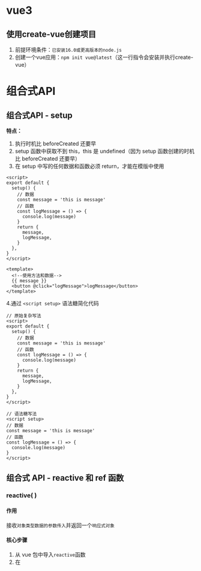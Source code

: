 # vue3

## 使用create-vue创建项目

1. 前提环境条件：`已安装16.0或更高版本的node.js`
2. 创建一个vue应用：`npm init vue@latest`（这一行指令会安装并执行create-vue）

# 组合式API

## 组合式API - setup

**特点：**

1. 执行时机比 beforeCreated 还要早
2. setup 函数中获取不到 this，this 是 undefined（因为 setup 函数创建的时机比 beforeCreated 还要早）
3. 在 setup 中写的任何数据和函数必须 return，才能在模版中使用

```vue
<script>
export default {
  setup() {
    // 数据
    const message = 'this is message'
    // 函数
    const logMessage = () => {
      console.log(message)
    }
    return {
      message,
      logMessage,
    }
  },
}
</script>

<template>
  <!--使用方法和数据-->
  {{ message }}
  <button @click="logMessage">logMessage</button>
</template>
```

4.通过 `<script setup>` 语法糖简化代码

```vue
// 原始复杂写法
<script>
export default {
  setup() {
    // 数据
    const message = 'this is message'
    // 函数
    const logMessage = () => {
      console.log(message)
    }
    return {
      message,
      logMessage,
    }
  },
}
</script>

// 语法糖写法
<script setup>
// 数据
const message = 'this is message'
// 函数
const logMessage = () => {
  console.log(message)
}
</script>
```

## 组合式 API - reactive 和 ref 函数

### reactive( )

#### 作用

接收`对象类型数据的参数传入`并返回一个`响应式对象`

#### 核心步骤

1. 从 vue 包中导入`reactive`函数
2. 在 <script setup>中`执行 reactive 函数`并传入`类型为对象`的初始值，并使用变量接收返回值

```vue
<script setup>
// 导入
import { reactive } from 'vue'

// 执行函数 传入参数 变量接收
const state = reactive(对象类型数据)
</script>
```

### ref( )

#### 作用

接收`简单类型或者对象类型的数据`传入并返回一个`响应式的对象`

#### 核心步骤

1. 从 vue 包中导入`ref`函数
2. 在 <script setup>中`执行 ref 函数`并传入初始值，使用`变量接收`ref函数的返回值

```vue
<script setup>
// 导入
import { ref } from 'vue'

// 执行函数 传入参数 变量接收
const count = ref(简单类型或者复杂类型数据)
</script>
```

#### 本质

是在原有传入数据的基础上，外层包了一层对象（即使是传入的数组和对象也会再被包一层对象），包成了复杂类型
**底层，**包成复杂类型之后，再借助 reactive 实现的响应式
**注意点：**

1. `脚本中`访问数据，需要通过 .value
2. 在 `template 中`，.value不需要写（帮我们扒了一层）

```vue
<script setup>
import { ref } from 'vue'

const count = ref(0)
// 脚本中访问数据，需要通过 .value
console.log(count.value)
const setCount = () => {
  count.value++
}
</script>

<template>
  <div>
    <!--在 template 中，.value不需要写-->
    <div>{{ count }}</div>
    <button @click="setCount">+1</button>
  </div>
</template>
```

### 推荐

以后声明数据，统一用 ref → 统一了编码规范

## 组合式API - computed

计算属性基本思想和 vue2 的完全一致，组合式API下的计算属性`只是修改了写法`

### 核心步骤

1. `导入` computed 函数
2. `执行函数`在回调参数中 `return 基于响应式数据做计算的值`，用`变量接收`

```vue
<script setup>
// 导入
import { computed } from 'vue'

// 执行函数 变量接收 在毁掉参数中return计算值
const computedState = computed(() => {
  return 基于响应式数据做计算后的值
})
</script>
```

完整写法：

```vue
<script>
import { ref, computed } from 'vue'

const count = ref(1)
const changeCount = computed({
  get: () => {
    return count.value + 1
  },
  set: (val) => {
    return (count.value = val - 1)
  },
})
changeCount.value = 5
console.log(count.value) // 4
</script>
```

**注意：**

1. 计算属性中不应该有“副作用”
   `比如异步请求/修改dom`
2. 避免直接修改计算属性的值
   `计算属性应该是只读的，特殊情况可以配置get set`

## 组合式API - watch

**作用：**侦听一个或者多个数据的变化，数据变化时执行回调函数
**两个额外参数：**1. immediate（立即执行） 2. deep（深度监听）

### 基础使用 - 侦听单个数据

1. `导入 watch` 函数
2. `执行 watch 函数`传入要侦听的响应式数据`（ref 对象）`和回调函数

```vue
<script setup>
// 1.导入watch
import { ref, watch } from 'vue'

const count = ref(1)

// 2.调用watch侦听变化
watch(count, (newValue, oldValue) => {
  console.log(`count发生了变化，老值为${oldValue}，新值为${newValue}`)
})
</script>
```

### 基础使用 - 侦听多个数据

```vue
<script setup>
// 1.导入watch
import { ref, watch } from 'vue'

const count = ref(1)
const name = ref('cp')

// 2.调用watch侦听变化
watch(
  // 将需要监听的数据作为数组传入
  [count, name],
  ([newCount, newName], [oldCount, oldVName]) => {
    console.log('count或者name发生了变化', [newCount, newName], [oldCount, oldVName])
  },
)
</script>
```

### immediate

**作用：**在侦听器创建时`立即触发回调`，响应式数据变化之后继续执行回调

```vue
<script setup>
watch(
  count,
  (newValue, oldValue) => {
    console.log(newValue, oldValue)
  },
  {
    immediate: true,
  },
)
</script>
```

### deep

deep 深度监视，默认 watch 进行的是浅层监视
const ref1 = ref(简单类型) 可以直接监视
const ref2 = ref(复杂类型) 监视不到复杂类型内部的数据变化

```vue
<script setup>
import { ref, watch } from 'vue'

const userInfo = ref({
  name: 'zs',
  age: 18,
})

const setUserInfo = () => {
  userInfo.value.age++
}

watch(
  userInfo,
  (newValue) => {
    console.log(newValue)
  },
  {
    deep: true,
  },
)
</script>
```

### 精确侦听对象的某个属性

需求：在不开启 deep 的情况下，侦听 age 的变化，只有 age 变化时才执行回调

```vue
<script setup>
import { ref, watch } from 'vue'

const userInfo = ref({
  name: 'zs',
  age: 18,
})

const setUserInfo = () => {
  userInfo.value.age++
  // userInfo.value.name = 'ls'
}

// 把第一个参数写成函数的写法，返回要监听的具体属性值
watch(
  () => userInfo.value.age,
  (newValue, oldValue) => {
    console.log(newValue, oldValue)
  },
)
</script>
```

## 组合式API - vue3的生命周期

|        选项式API        |     组合式API     |
| :---------------------: | :---------------: |
| `beforeCreated/created` |      `setup`      |
|       beforeMount       |   onBeforeMount   |
|         mounted         |     onMounted     |
|      beforeUpdate       |  onBeforeUpdate   |
|         updated         |     onUpdated     |
|     `beforeUnmount`     | `onBeforeUnmount` |
|       `unmounted`       |   `onUnmounted`   |

```vue
<script setup>
import { onMounted } from 'vue'

// beforeCreate 和 created 的相关代码一律放在 setup 中执行
const getList = () => {
  setTimeout(() => {
    console.log('发送请求，获取数据')
  }, 2000)
}
// 因为 setup 执行时机比 beforeCreated 还要早，而<script setup>是setup的语法糖简化代码，因此一进页面的请求可以直接写
getList()

// 如果有些代码需要在 mounted 生命周期中执行
onMounted(() => {
  console.log('mounted生命周期函数 - 逻辑1')
})

// 写成函数的调用方式，可以调用多次，并不会冲突，而是按照顺序依次执行
onMounted(() => {
  console.log('mounted生命周期函数 - 逻辑2')
})
</script>
```

## 组合式API下的父子通信

### 父传子

**基本思想：**

1. 父组件中给`子组件以绑定属性的方式传值`
2. 子组件内部通过`props选项接收`

```vue
<!--App.vue 父组件-->
<script setup>
// 引入子组件
import sonComVue from './son-com.vue'
</script>

<template>
  <!--1.绑定属性 message-->
  <sonComVue message="this is app message"></sonComVue>
</template>
===========================================================================================
<!--som-com.vue 子组件-->
<script setup>
// 2.通过defineProps "编译器宏"接收子组件传递的数据
const props = defineProps({
  message: String,
})
</script>

<template>
  {{ message }}
</template>
```

defineProps原理：就是编译阶段的一个表示，实际编辑器解析时，遇到后会进行编译转换

### 子传父

**基本思想：**

1. 父组件中给`子组件标签用过 @ 绑定事件`
2. 子组件内部通过 `emit 方法触发事件`

```vue
<!--App.vue 父组件-->
<script setup>
// 引入子组件
import sonComVue from './son-com.vue'

const getMessage = (msg) => {
  console.log(msg)
}
</script>

<template>
  <!--1.绑定自定义事件-->
  <sonComVue @get-message="getMessage"></sonComVue>
</template>
===========================================================================================
<!--son-com.vue 子组件-->
<script setup>
// 2.通过 defineEmits 编译器宏生成 emit 方法，任何在 emit 中触发的方法都需要在 defineEmits 中声明
const emit = defineEmits(['get-message'])

const sendMsg = () => {
  // 3.触发自定义事件 并传递参数
  emit('get-message', 'this is a message')
}
</script>

<template>
  <button @click="sendMsg">sendMsg</button>
</template>
```

## 组合式API - 模板引用

**模板引用的概念：**通过`ref标识`获取真实的`dom对象或者组件实例对象`

### 核心步骤

1. 调用 ref 函数生成一个 ref 对象
2. 通过 ref 标识绑定 ref 对象到标签

```vue
<script setup>
import TestCom from '@/components/test-com.vue'
import { onMounted, ref } from 'vue'

// 模版引用（可以获取dom，也可以获取组件）
// 获取 dom
// 1.调用ref函数生成ref对象
const inp = ref(null)

// 3.通过ref对象，value即可访问绑定的元素（必须渲染完成后，才能拿到）
// 生命周期钩子 onMounted，等 dom 渲染完
onMounted(() => {
  console.log(inp.value)
  inp.value.focus()
})

const clickFn = () => {
  inp.value.focus()
}
// -------------------------------
// 获取组件
const testRef = ref(null)

const getCom = () => {
  console.log(testRef.value)
}
</script>

<template>
  <div>
    <!--2.通过ref标识进行绑定-->
    <input ref="inp" type="text" />
    <button @click="clickFn">点击让输入框聚焦</button>
  </div>
  <TestCom ref="testRef"></TestCom>
  <button @click="getCom">获取组件</button>
</template>
===========================================================================================
<!--test-com.vue 组件-->
<script setup>
const count = 999
const sayHi = () => {
  console.log('打招呼')
}
</script>

<template>
  <div>我是用于测试的组件 - {{ count }}</div>
</template>
```

### defineExpose( )

默认情况下在 <script setup> 语法糖下`组件内部的属性和方法是不开放`给父组件访问的，可以通过 defineExpose 编译宏`指定哪些属性和方法允许访问`

```vue
<script setup>
import TestCom from '@/components/test-com.vue'
import { onMounted, ref } from 'vue'

// 生成 ref 对象
const testRef = ref(null)

const getCom = () => {
  // 获取子组件中暴露出来的数据和使用的函数
  console.log(testRef.value.count) // 999
  testRef.value.sayHi() // 打招呼
}
</script>

<template>
  <TestCom ref="testRef"></TestCom>
  <button @click="getCom">获取组件</button>
</template>
===========================================================================================
<!--test-com.vue 组件-->
<script setup>
const count = 999
const sayHi = () => {
  console.log('打招呼')
}
defineExpose({
  count,
  sayHi,
})
</script>

<template>
  <div>我是用于测试的组件 - {{ count }}</div>
</template>
```

## 组合式API - provide和inject

### 作用和场景

顶层组件向任意的底层组件`传递数据和方法`，实现`跨层组件通信`

### 跨层传递普通数据

1. 顶层组件通过 `provide 函数提供`数据
2. 底层组件通过 `inject 函数获取`数据

```vue
<!--顶层组件-->
<script setup>
import CenterCom from '@/components/center-com.vue'
import { provide, ref } from 'vue'

// 1.跨层传递普通数据
provide('theme-color', 'pink')

// 2.跨层传递响应式数据
const count = ref(100)
provide('count', count)

setTimeout(() => {
  count.value = 500
}, 2000)

// 3.跨层级传递函数 => 给子孙后代传递可以修改数据的方法
provide('changeCount', (newValue) => {
  count.value = newValue
})
</script>

<template>
  <div>
    <h1>我是顶层组件</h1>
    <CenterCom></CenterCom>
  </div>
</template>
===========================================================================================
<!--中间组件-->
<script setup>
import BottomCom from '@/components/bottom-com.vue'
</script>

<template>
  <div>
    <h2>我是中间组件</h2>
    <BottomCom></BottomCom>
  </div>
</template>
===========================================================================================
<!--底层组件-->
<script setup>
import { inject } from 'vue'

// 获取顶层组件传递过来的数据
const themeColor = inject('theme-color')
const count = inject('count')
const changeCount = inject('changeCount')
// 底层组件只能通过顶层组件传递过来的函数来修改顶层组件的数据，本质还是顶层组件修改自己的数据
const clickFn = () => {
  changeCount(1000)
}
</script>

<template>
  <div>
    <h3>我是底层组件 - {{ themeColor }} - {{ count }}</h3>
    <button @click="clickFn">更新count</button>
  </div>
</template>
```

## 自定义指令

> Vue 中有 v-if,v-for,v-bind，v-show,v-model 等等一系列方便快捷的指令，但是我们也可以根据需求自定义一些其他的指令，来满足特定的行为

### 什么时候使用自定义指令

只有当所需功能只能通过直接的 DOM 操作来实现时，才应该使用自定义指令。一个常见例子是使元素获取焦点的 v-focus 指令。

```vue
<template>
  <input v-focus />
</template>

<script setup>
// 在模板中启用 v-focus
const vFocus = {
  mounted: (el) => el.focus()
}
</script>
```

> 建议尽可能使用 v-bind 等内置指令声明模板，因为它们更高效，对服务端渲染也更友好。

### vue3 生命周期钩子和参数

一个指令的定义对象可以提供几种钩子函数 (都是可选的)：

```vue
<script setup>
const myDirective = {
  // 在绑定元素的 attribute 前或事件监听器应用前调用
  created(el, binding, vnode) {
    // 下面会介绍各个参数的细节
  },
  // 在元素被插入到 DOM 前调用
  beforeMount(el, binding, vnode) {},
  // 在绑定元素的父组件及他自己的所有子节点都挂载完成后调用
  mounted(el, binding, vnode) {},
  // 绑定元素的父组件更新前调用
  beforeUpdate(el, binding, vnode, prevVnode) {},
  // 在绑定元素的父组件及他自己的所有子节点都更新后调用
  updated(el, binding, vnode, prevVnode) {},
  // 绑定元素的父组件卸载前调用
  beforeUnmount(el, binding, vnode) {},
  // 绑定元素的父组件卸载后调用
  unmounted(el, binding, vnode) {}
}
</script>
```

vue2 指令 bind inserted update componentUpdated unbind

1. **el**: 指令绑定到的元素。这可以用于直接操作 DOM。
2. **binding**：一个对象，包含以下属性：
   - value：指令的绑定值，例如：v-my-directive="1 + 1" 中，绑定值为 2。
   - oldValue：之前的值，仅在 beforeUpdate 和 updated 中可用。无论值是否更改，它都可用。
   - arg：传递给指令的参数 (如果有的话)。例如在 v-my-directive:foo 中，参数是 "foo"。
   - modifiers：一个包含修饰符的对象 (如果有的话)。例如在 v-my-directive.foo.bar 中，修饰符对象是 { foo: true, bar: true }。
   - instance：使用该指令的组件实例。
   - dir：指令的定义对象。
3. **vnode**：当前元素的虚拟 DOM 也就是Vnode。
4. **prevVnode**：代表之前的渲染中指令所绑定元素的 VNode。仅在 beforeUpdate 和 updated 钩子中可用。

```vue
<template>
  <button @click="show = !show">开关{{ show }} ----- {{ title }}</button>
  <Dialog ref="dialogRef" v-change-color:name.bar.foo="{ background: show ? 'green' : 'red', flag: show }"></Dialog>
</template>

<script setup lang="ts">
import { type Directive, type DirectiveBinding, ref, type VNode } from 'vue'
import Dialog from '@/component/dialog.vue'

const show = ref(false)
const title = ref('标题')

const vChangeColor: Directive = {
  mounted(el, binding: DirectiveBinding, vnode: VNode) {
    console.log(el)
    console.log(binding)
    console.log(vnode)
  },
}
</script>
```

[![pEAdDW6.png](https://s21.ax1x.com/2025/01/22/pEAdDW6.png)](https://imgse.com/i/pEAdDW6)

### 在 setup 内定义局部指令

在 \<script setup> 中，任何以 v 开头的驼峰式命名的变量都可以当作自定义指令使用。

```vue
<template>
  <button @click="show = !show">开关{{ show }} ----- {{ title }}</button>
  <Dialog v-change-color="{ background: show ? 'green' : 'red', flag: show }"></Dialog>
</template>

<script setup lang="ts">
import { type Directive, type DirectiveBinding, ref } from 'vue'
import Dialog from '@/component/dialog.vue'

type Value = {
  background: string
  flag: boolean
}

const show = ref(false)
const title = ref('标题')

const vChangeColor: Directive = {
  created: () => {
    console.log('初始化====>')
  },
  beforeMount(...args: Array<any>) {
    // 在元素上做些操作
    console.log('初始化一次=======>')
    console.log(args)
  },
  mounted(el: HTMLElement, dir: DirectiveBinding<Value>) {
    el.style.background = dir.value.background
    console.log('初始化========>')
    console.log(dir)
    console.log(el)
  },
  beforeUpdate() {
    console.log('更新之前')
  },
  updated(el: HTMLElement, dir: DirectiveBinding<Value>) {
    el.style.background = dir.value.background
    console.log('更新结束')
  },
  beforeUnmount(...args: Array<any>) {
    console.log(args)
    console.log('======>卸载之前')
  },
  unmounted(...args: Array<any>) {
    console.log(args)
    console.log('======>卸载完成')
  },
}
</script>
```

在不使用 \<script setup> 的情况下，自定义指令需要通过 directives 选项注册：

```vue
<script>
export default {
  setup() {
    /*...*/
  },
  directives: {
    // 在模板中启用 v-highlight
    changeColor: {
      /* ... */
    }
  }
}
</script>
```

### 简写形式

> 对于自定义指令来说，一个很常见的情况是仅仅需要在 mounted 和 updated 上实现相同的行为，除此之外并不需要其他钩子。这种情况下我们可以直接用一个函数来定义指令。

```vue
<template>
  <div v-color="red" style="width: 100px; height: 100px;"></div>
</template>

<script setup lang='ts'>
import { type Directive, type DirectiveBinding } from 'vue'

const vColoe: Directive = (el: HTMLElement, binding: DirectiveBinding) {
  el.style.color = binding.value
}
</script>
```

案例 1：用户权限控制

```vue
<template>
  <div class="btns">
    <button v-has-show="'shop:create'">创建</button>
    <button v-has-show="'shop:edit'">编辑</button>
    <button v-has-show="'shop:delete'">删除</button>
  </div>
</template>

<script setup lang="ts">
import type { Directive } from 'vue'

// 模拟保存的用户id
localStorage.setItem('userId', 'zhangsan')
// mock后台返回的用户权限数据
const permission = ['zhangsan:shop:edit', 'zhangsan:shop:delete']
// 获取用户id
const userId = localStorage.getItem('userId') as string

const vHasShow: Directive<HTMLElement, string> = (el, binding) => {
  if (!permission.includes(`${userId}:${binding.value}`)) {
    el.style.display = 'none'
  }
}
</script>
```

案例 2：指令拖拽

```vue
<template>
  <div v-move class="box">
    <div class="header"></div>
    <div>内容</div>
  </div>
</template>

<script setup lang="ts">
import type { Directive, DirectiveBinding } from 'vue'

const vMove: Directive<any, void> = (el: HTMLElement, binding: DirectiveBinding) => {
  let moveElement: HTMLDivElement = el.firstElementChild as HTMLDivElement
  const mouseDown = (e: MouseEvent) => {
    let X = e.clientX - el.offsetLeft
    let Y = e.clientY - el.offsetTop
    const move = (e: MouseEvent) => {
      el.style.left = e.clientX - X + 'px'
      el.style.top = e.clientY - Y + 'px'
    }
    document.addEventListener('mousemove', move)
    document.addEventListener('mouseup', () => {
      document.removeEventListener('mousemove', move)
    })
  }
  moveElement.addEventListener('mousedown', mouseDown)
}
</script>

<style scoped>
.box {
  position: fixed;
  left: 50%;
  top: 50%;
  transform: translate(-50%, -50%);
  width: 500px;
  height: 200px;
  background-color: #fff;
  border-radius: 5px;
  border: 1px solid #000;
  text-align: center;
}

.header {
  width: 100%;
  height: 30px;
  background-color: #000;
}
</style>
```

### 重要应用：图片懒加载

```vue
<template>
  <div>
    <img v-lazy="item" v-for="item in arr" :key="item" width="360" height="360" alt="" />
  </div>
</template>

<script setup lang="ts">
import { type Directive } from 'vue'

// 获取图片列表，实际开发中可以从后台获取
// glob 是懒加载的模式
// 加入 { eager: true } 变为静态加载
// let imageList = import.meta.glob('../../assets/images/*.*')
let imageList: Record<
  string,
  {
    default: string
  }
> = import.meta.glob('../../assets/images/*.*', { eager: true })
let arr = Object.values(imageList).map((item) => item.default)

let vLazy: Directive<HTMLImageElement, string> = async (el, binding) => {
  const def = await import('@/assets/icons/Vue.svg') // 图片没加载完成之前显示的图片
  el.src = def.default
  // 创建一个观察器，监听元素是否进入可视区域
  const observer = new IntersectionObserver((entry) => {
    if (entry[0].intersectionRatio > 0) {
      el.src = binding.value // 图片加载完成之后显示的图片
      observer.unobserve(el) // 图片加载完成后停止监听
    }
  }, {})
  // 开始监听
  observer.observe(el)
}
</script>
```

### 全局注册

定义自定义指令

```ts
/**
 * @description: 改变背景颜色
 * @example
 * <div v-change-color="'green'">内容</div>
 */

import type { DirectiveBinding } from 'vue'

export default {
  install(app) {
    app.directive('change-color', {
      mounted(el: HTMLElement, binding: DirectiveBinding) {
        el.style.background = binding.value
      },
    })
  },
}
```

引入并使用自定义指令

```ts
import { createApp } from 'vue'
import App from './App.vue'
import router from './router'
import changeColor from '@/directives/changeColor.ts' // 引入自定义指令

const app = createApp(App)

app.use(router)
app.use(changeColor) // 使用自定义指令

app.mount('#app')
```

## 定义全局函数和变量

### globalProperties

由于Vue3 没有Prototype 属性 使用 app.config.globalProperties 代替 然后去定义变量和函数

vue2：

```js
// 之前 (Vue 2.x)
Vue.prototype.$http = () => {}
```

vue3：

```ts
// 之后 (Vue 3.x)
const app = createApp({})
app.config.globalProperties.$http = () => {}
```

### 使用方法

在 main.ts 中定义全局变量和方法

```ts
import { createApp } from 'vue'
import { createPinia } from 'pinia'
import App from './App.vue'
import router from './router'
import '@/styles/index.scss'
import './permission.ts'

const app = createApp(App)

app.use(createPinia())
app.use(router)

// 声明 ts 类型
type Filter = {
  format<T>(str: string): string
}
declare module 'vue' {
  export interface ComponentCustomProperties {
    $filters: Filter
    $env: string
  }
}
// 定义全局变量
app.config.globalProperties.$env = 'dev'
// 定义全局方法
app.config.globalProperties.$filters = {
  format<T>(str: T) {
    return `小满-${str}`
  },
}

app.mount('#app')
```

使用全局变量和全局方法：

```vue
<template>
  <-- 在模板中使用全局变量和全局方法 !-->
  <div>{{ $env }}</div>
  <div>{{ $filters.format('的飞机') }}</div>
</template>

<script setup lang="ts">
import { getCurrentInstance } from 'vue'

// 在脚本中通过 getCurrentInstance 获取当前 app 实例，让然后通过 app.proxy 访问全局变量和全局方法
const app = getCurrentInstance()
console.log(app?.proxy?.$env)
console.log(app?.proxy?.$filters.format('ts'))
</script>
```

## 自定义 vue 插件

以创建一个 Loading 插件为例

1. 创建组件的 vue 文件和导出插件的安装文件

```vue
<template>
  <div class="loading">Loading...</div>
</template>

<script setup lang="ts">
import { ref } from 'vue'

const isShow = ref<boolean>(false)

const show = () => {
  isShow.value = true
}
const hide = () => {
  isShow.value = false
}

defineExpose({
  isShow,
  show,
  hide,
})
</script>

<style scoped>
.loading {
  width: 100%;
  height: 100vh;
  background-color: #7a7a7a;
  font-size: 50px;
  color: #fff;
  text-align: center;
  line-height: 100vh;
  user-select: none;
}
</style>
```

```ts
import { type App, type VNode } from 'vue'
import Loading from './index.vue'
import { createVNode, render } from 'vue'

export default {
  install(app: App) {
    // 通过 createVNode 函数将组件转成 VNode 的形式
    // 此时 VNode.component 还没有值
    const Vnode: VNode = createVNode(Loading)
    // 使用 render 函数将 VNode 挂载到页面上，render(Vnode, 挂载点)
    // 此时 VNode.component 有值
    render(Vnode, document.body)
    // 通过 VNode.component.exposed 可以查看到组件中抛出的变量和方法
    console.log(Vnode.component.exposed)
    // 通过 app.config.globalProperties 将组件挂载到全局（这里的挂载的名字不能和别的组件重名）
    app.config.globalProperties.$loading = {
      show: Vnode.component.exposed.show,
      hide: Vnode.component.exposed.hide,
    }
  }
}
```

2. 在 main.ts 中引入并注册插件

```ts
import { createApp } from 'vue'
import App from './App.vue'
import router from './router'
import Loading from './component/Loading/index.ts' // 导入插件组件

const app = createApp(App)

app.use(router)
app.use(Loading) // 注册组件

app.mount('#app')
```

3. 在页面中使用插件

```vue
<template></template>

<script setup lang="ts">
import { getCurrentInstance } from 'vue'

const instance = getCurrentInstance() // 使用 getCurrentInstance 获取到当前的实例

instance.proxy?.$loading.show() // 用 instance 调用全局插件
setTimeout(() => {
  instance.proxy?.$loading.hide()
}, 3000)
</script>

<style scoped></style>
```

> 在 main.ts 声明类型文件（也可以写在 *.d.ts 文件中）

```ts
type Lod = {
  show: () => void
  hide: () => void
}
// 编写 ts loading 声明文件防止报错和智能提示
declare module '@vue/runtime-core' {
  export interface ComponentCustomProperties {
    $loading: Lod
  }
}
```

## 样式穿透

> 主要是用于修改很多vue常用的组件库（element, vant, AntDesigin），虽然配好了样式但是还是需要更改其他的样式就需要用到样式穿透

### scoped

#### scoped的原理

vue中的scoped 通过在DOM结构以及css样式上加唯一不重复的标记:data-v-hash的方式，以保证唯一（而这个工作是由过PostCSS转译实现的），达到样式私有化模块化的目的。

总结一下scoped三条渲染规则：

```vue
<template>
  <main>
    <el-input placeholder="测试代码" class="inp"></el-input>
  </main>
</template>

<script setup lang="ts"></script>

<style scoped lang="scss">
.inp {
  width: 240px;
  margin: 10px;
}
</style>
```

1. 给HTML的DOM节点加一个不重复data属性(形如：data-v-123)来表示他的唯一性
[![pEEEfht.png](https://s21.ax1x.com/2025/01/24/pEEEfht.png)](https://imgse.com/i/pEEEfht)
2. 在每句css选择器的末尾（编译后的生成的css语句）加一个当前组件的data属性选择器（如[data-v-123]）来私有化样式
[![pEEE49P.png](https://s21.ax1x.com/2025/01/24/pEEE49P.png)](https://imgse.com/i/pEEE49P)
3. 如果组件内部包含有其他组件，只会给其他组件的最外层标签加上当前组件的data属性
[![pEEEv90.png](https://s21.ax1x.com/2025/01/24/pEEEv90.png)](https://imgse.com/i/pEEEv90)

> 注：这里 2 和 3 在一些情况下会产生冲突

例：想修改输入框背景颜色

```vue
<template>
  <main>
    <el-input placeholder="测试代码" class="inp"></el-input>
  </main>
</template>

<script setup lang="ts"></script>

<style scoped lang="scss">
.inp {
  width: 240px;
  margin: 10px;

  /* 修改输入框背景颜色 */
  .el-input__inner {
    background-color: red;
  }
}
</style>
```

以上的代码无法成功修改，原因是由于使用了 scoped，因此在 css 编译后的 .el-input\__inner 选择器的末尾被添加上了 data-v-hash （参考第二条），而又由于第三条，导致 dom 中的元素身上并没有对应的 data-v-hash 属性，因此名为 el-input__inner 的元素无法被选中，修改不了样式。

[![pEEVD5n.png](https://s21.ax1x.com/2025/01/24/pEEVD5n.png)](https://imgse.com/i/pEEVD5n)

此时需要使用**样式穿透**。

### :deep()

原理：将属性选择器挪了一下位置，属性选择器跟在谁的后面，就挪到哪

```vue
<style scoped lang="scss">
.inp {
  width: 240px;
  margin: 10px;

  :deep(.el-input__inner) {
    background-color: red;
  }
}
</style>
```

[![pEEVsCq.png](https://s21.ax1x.com/2025/01/24/pEEVsCq.png)](https://imgse.com/i/pEEVsCq)

# Vue3.3新特性

## defineOptions

### 背景说明：

有 <script setup> 之前，如果要定义 props, emits 可以轻而易举地添加一个与 setup 平级的属性。
但是用了 <script setup> 后，就没法这么干了 setup 属性已经没有了，自然无法添加与其平级的属性。

---

为了解决这一问题，引入了 defineProps 与 defineEmits 这两个宏。但这只解决了 props 与 emits 这两个属性。
如果我们要定义组件的 name 或其他自定义的属性，还是得回到最原始的用法——再添加一个普通的 <script> 标签。
这样就会存在两个 <script> 标签。让人无法接受。

---

所以在 Vue 3.3 中新引入了 defineOptions 宏。顾名思义，主要是用来定义 Options API 的选项。可以用 defineOptions 定义任意的选项， props, emits, expose, slots 除外（因为这些可以使用 defineXXX 来做到）

```vue
<script setup>
defineOptions({
  name: 'loginIndex',
  inheritAttrs: false,
  // ...更多自定义属性
})
</script>
```

## defineModel

在Vue3中，自定义组件上使用v-model, 相当于传递一个modelValue属性，同时触发 update:modelValue 事件

```vue
<child v-model="isVisible"></child>
// 相当于
<child :modelValue="isVisible" @update:modelValue="isVisible = $event"></child>
```

我们需要先定义 props，再定义 emits 。其中有许多重复的代码。如果需要修改此值，还需要手动调用 emit 函数。于是 defineModel 诞生了。

### 实现父和子的双向绑定

```vue
<!--App.vue 父组件-->
<script setup>
import MyInput from '@/components/my-input.vue'
import { ref } from 'vue'

const txt = ref('123456')
</script>

<template>
  <div>
    <MyInput v-model="txt"></MyInput>
    {{ txt }}
  </div>
</template>
===========================================================================================
<!--my-input 子组件-->
<script setup>
import { defineModel } from 'vue'

const modelValue = defineModel()
</script>

<template>
  <input type="text" :value="modelValue" @input="(e) => (modelValue = e.target.value)" />
</template>
```

# Pinia 快速入门

## 什么是Pinia

Pinia 是 Vue 的最新`状态管理工具`，是 Vuex 的`替代品`

1. 提供更简单的 API （去掉 mutation）
2. 提供符合组合式风格的 API（和 Vue3 新语法统一）
3. 去掉了 modules 的概念，每一个 store 都是一个独立的模块
4. 配合 TypeScript 更加友好，提供可靠的类型判断

## 手动添加 Pinia 到 Vue 项目

在实际开发项目的时候，关于 Pinia 的配置，可以在项目创建时自动添加

1. 使用 Vite 创建一个空的 Vue3 项目
   npm create vue@latest
2. `按照官方文档`安装 pinia 到项目中

```js
// main.js
import { createApp } from 'vue'
import { createPinia } from 'pinia'
import App from './App.vue'
const pinia = createPinia() // 创建pinia实例
const app = createApp(App) // 创建根实例
app.use(pinia) // pinia 插件安装配置
app.mount('#app') // 视图的挂载
```

## 定义 store

Store 使用 defineStore( ) 定义的，它的第一个参数要求是一个**独一无二的**名字

```vue
<script setup>
import { defineStore } from 'pinia'

// 你可以任意命名 `defineStore()` 的返回值，但最好使用 store 的名字，同时以 `use` 开头且以 `Store` 结尾。
// (比如 `useUserStore`，`useCartStore`，`useProductStore`)
// 第一个参数是你的应用中 Store 的唯一 ID。
export const useAlertsStore = defineStore('alerts', {
  // 其他配置...
})
</script>
```

例：

```js
// store/counter.js

import { defineStore } from 'pinia'
import { ref } from 'vue'

// 定义store
// defineStore('仓库的唯一标识',()=>{ ... })
export const useCountStore = defineStore('counter', () => {
  // useCountStore 是一个函数，在别的组件中需要以函数调用的方式使用
  // 声明数据 state - count
  const count = ref(100)

  // 可以声明不止一个数据 state - msg
  const msg = ref('hello pinia')

  // 暴露出count和msg
  return {
    count,
    msg,
  }
})
```

```vue
<!--App.vue-->

<script setup>
// 导入store
import { useCountStore } from '@/store/counter'

// 以使用函数的形式使用store，在组件中的使用方式也是一样
const counterStore = useCountStore()
console.log(counterStore)
</script>

<template>
  <div>
    <h3>根组件 - {{ counterStore.count }} - {{ counterStore.msg }}</h3>
  </div>
</template>
```

## action 和 computed 的基本语法

### action 同步实现

```js
// store/counter.js

import { defineStore } from 'pinia'
import { ref } from 'vue'

export const useCountStore = defineStore('counter', () => {
  const count = ref(100)

  // 声明操作数据的方法 action（普通函数就是action）
  const addCount = () => {
    count.value++
  }
  const subCount = () => {
    count.value--
  }

  const msg = ref('hello pinia')

  // 向外暴露store中的内容
  return {
    count,
    addCount,
    subCount,
    msg,
  }
})
```

```vue
<!--son1Com.vue-->
<script setup>
import { useCountStore } from '@/store/counter'
const counterStore = useCountStore()
</script>

<template>
  <div>
    我是son1 - {{ counterStore.count }} -
    <!--调用action中的方法-->
    <button @click="counterStore.addCount()">+</button>
  </div>
</template>
===========================================================================================
<!--son2Com-->
<script setup>
import { useCountStore } from '@/store/counter'
const counterStore = useCountStore()
</script>

<template>
  <div>
    我是son2 - {{ counterStore.count }} -
    <!--调用action中的方法-->
    <button @click="counterStore.subCount()">-</button>
  </div>
</template>
===========================================================================================
<!--App.vue-->
<script setup>
import Son1Com from '@/components/son1Com.vue'
import Son2Com from '@/components/son2Com.vue'
import { useCountStore } from '@/store/counter'

const counterStore = useCountStore()
console.log(counterStore)
</script>

<template>
  <div>
    <h3>根组件 - {{ counterStore.count }} - {{ counterStore.msg }}</h3>
    <Son1Com></Son1Com>
    <Son2Com></Son2Com>
  </div>
</template>
```

### getters

```js
import { defineStore } from 'pinia'
import { computed, ref } from 'vue'

export const useCountStore = defineStore('counter', () => {
  const count = ref(100)

  // 声明基于数据派生的计算属性 getters（computed）
  const double = computed(() => {
    return count.value * 2
  })

  return {
    count,
    double,
    msg,
  }
})
```

```vue
<!--son1Com.vue-->
<script setup>
import { useCountStore } from '@/store/counter'

const counterStore = useCountStore()
</script>

<template>
  <!--使用计算属性-->
  <div>
    我是son1 - {{ counterStore.double }}
    <button @click="counterStore.addCount()">+</button>
  </div>
</template>
```

### action 异步实现

#### 编写方式：

异步 action 函数的写法和`组件中获取异步数据的写法完全一致`
例：

```js
// store/channel.js

import { defineStore } from 'pinia'
import { ref } from 'vue'
import axios from 'axios'

export const useChannelStore = defineStore('channel', () => {
  // 声明数据
  const channelList = ref([])
  // 声明操作数据的方法
  const getList = async () => {
    // 支持异步
    const {
      data: { data },
    } = await axios({
      url: 'http://geek.itheima.net/v1_0/channels',
    })
    channelList.value = data.channels
    console.log(data.channels)
  }

  return {
    channelList,
    getList,
  }
})
```

```vue
<!--App.vue-->
<script setup>
import { useChannelStore } from '@/store/channel'
const channelStore = useChannelStore()
</script>

<template>
  <div>
    <!--获取频道数据-->
    <button @click="channelStore.getList">获取频道数据</button>
    <ul>
      <!--渲染频道列表-->
      <li v-for="item in channelStore.channelList" :key="item.id">{{ item.name }}</li>
    </ul>
  </div>
</template>
```

## storeToRefs 方法

**场景：**在组件中直接解构 store 中拿过来的数据，不处理，数据会丢失响应式
例：

```js
import { defineStore } from 'pinia'
import { computed, ref } from 'vue'

export const useCountStore = defineStore('counter', () => {
  const count = ref(100)

  const addCount = () => {
    count.value++
  }
  const subCount = () => {
    count.value--
  }

  const double = computed(() => {
    return count.value * 2
  })

  const msg = ref('hello pinia')

  return {
    count,
    double,
    addCount,
    subCount,
    msg,
  }
})
```

```vue
<!--App.vue-->
<script setup>
import Son1Com from '@/components/son1Com.vue'
import Son2Com from '@/components/son2Com.vue'
import { useCountStore } from '@/store/counter'
const counterStore = useCountStore()

// 此时，直接解构，不处理，数据会丢失响应式
const { count, msg } = counterStore
</script>

<template>
  <div>
    <h3>
      根组件
      <!--直接使用结构后的数据，不是响应式的-->
      - {{ count }} - {{ msg }}
    </h3>
    <Son1Com></Son1Com>
    <Son2Com></Son2Com>
  </div>
</template>
===========================================================================================
<!--son1Com-->
<script setup>
import { useCountStore } from '@/store/counter'

const counterStore = useCountStore()
</script>

<template>
  <div>
    我是son1 - {{ counterStore.count }} - {{ counterStore.double }}
    <button @click="counterStore.addCount()">+</button>
  </div>
</template>
===========================================================================================
<!--son2Com-->
<script setup>
import { useCountStore } from '@/store/counter'
const counterStore = useCountStore()
</script>

<template>
  <div>我是son2 - {{ counterStore.count }} - <button @click="counterStore.subCount()">-</button></div>
</template>
```

**解决方法：**

```vue
<!--App.vue-->
<script setup>
import { storeToRefs } from 'pinia'
// ...其它代码
// 使用 storeToRefs(对象) 解构
const { count, msg } = storeToRefs(counterStore)
// 如果是action方法的话，可以直接从store中解构
const { addCount, subCount } = counterStore
</script>
```

## Pinia 持久化插件

官方文档：https://prazdevs.github.io/pinia-plugin-persistedstate/zh/

### 使用步骤

1. 安装依赖
   pnpm：pnpm i pinia-plugin-persistedstate
   npm：npm i pinia-plugin-persistedstate
   yarn：yarn add pinia-plugin-persistedstate
2. 将插件添加到 pinia 实例上

```js
// main.js
import { createApp } from 'vue'
import { createPinia } from 'pinia'
// 导入持久化插件
import persist from 'pinia-plugin-persistedstate'

const pinia = createPinia()
const app = createApp(App)
app.use(pinia.use(persist))
```

3. 在 store 中开启持久化

```js
// store.js
// 在 store 的第三个参数位置添加开启持久化代码
export const useCountStore = defineStore(
  'counter',
  () => {
    // ... 其他代码
  },
  {
    // 开启持久化
    persist: true,
  },
)
```

更多配置，例如：修改本地存储的唯一标识、指定哪些数据需要被持久化等可以看官网中的配置选项。

```js
// store.js
export const useCountStore = defineStore(
  'counter',
  () => {
    const count = ref(100)
    const msg = ref('hello pinia')
    // ... 其他代码
  },
  {
    persist: {
      key: 'hm-counter', // 修改本地存储的唯一标识
      paths: ['count'], // 存储的是哪些数据
    },
  },
)
```

# vue-router4 路由代码解析

## 路由初始化

1. 创建路由实例由 createRouter 实现
2. 路由模式
   2.1 history 模式使用 `createWebHistory( )`
   2.2 hash 模式使用 `createWebHashHistory( )`
   2.3 参数是`基础路径`，默认/

```js
import { createRouter, createWebHistory } from 'vue-router'
// 初始化 vue-router4.x(Vue3)
const router = createRouter({
  // vite 中的环境变量 import.meta.env.BASE_URL 就是 vite.config.js 中的 base 配置项
  history: createWebHistory(import.meta.env.BASE_URL),
  routes: [],
})

export default router
```

## 获取路由对象和参数

1. 获取路由对象 router → useRouter
   `const router = useRouter( )`
2. 获取路由参数route → useRoute
   `const route = useRoute( )`

```vue
<script setup>
// 在vue3 compositionAPI中
// 1. 获取路由对象 router useRouter
//    const router = useRouter()
// 2. 获取路由参数router useRoute
//    const route = useRoute()
import { useRoute, useRouter } from 'vue-router'

const router = useRouter()
const route = useRoute()

const goList = () => {
  console.log(router, route)
  router.push('/list')
}
</script>

<template>
  <div>
    <button @click="$router.push('/home')">跳首页</button>
    <button @click="goList">跳列表页</button>
  </div>
</template>
```
